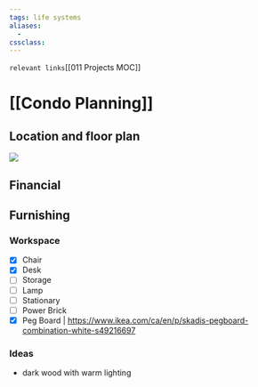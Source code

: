```yaml
---
tags: life systems
aliases: 
  - 
cssclass: 
---
```

`relevant links`[[011 Projects MOC]]

 # [[Condo Planning]]

## Location and floor plan
![](https://i.imgur.com/QWUESHA.png)


## Financial 

## Furnishing 

### Workspace
- [x] Chair
- [x] Desk
- [ ] Storage
- [ ] Lamp
- [ ] Stationary
- [ ] Power Brick
- [x] Peg Board | https://www.ikea.com/ca/en/p/skadis-pegboard-combination-white-s49216697

### Ideas
- dark wood with warm lighting 